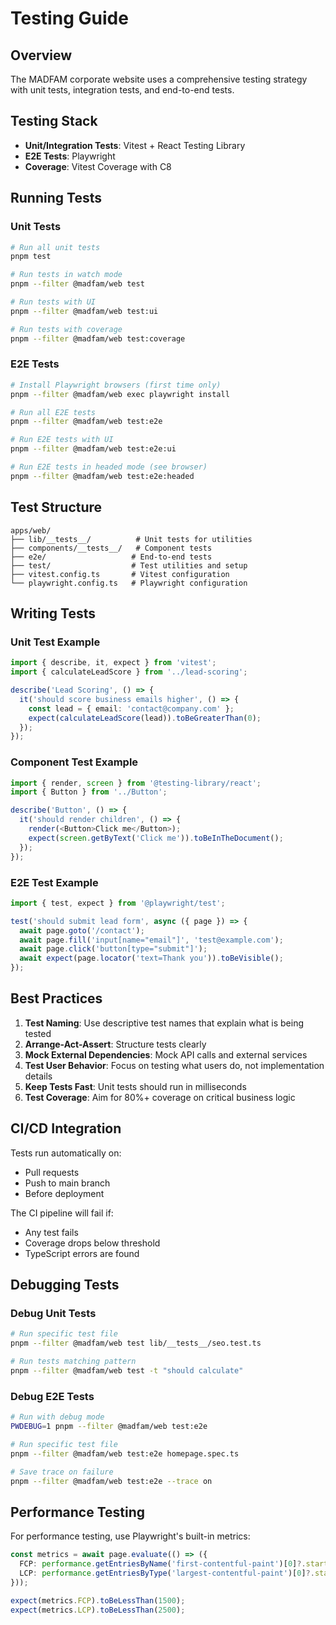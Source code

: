 # Testing Guide

## Overview

The MADFAM corporate website uses a comprehensive testing strategy with unit tests, integration tests, and end-to-end tests.

## Testing Stack

- **Unit/Integration Tests**: Vitest + React Testing Library
- **E2E Tests**: Playwright
- **Coverage**: Vitest Coverage with C8

## Running Tests

### Unit Tests

```bash
# Run all unit tests
pnpm test

# Run tests in watch mode
pnpm --filter @madfam/web test

# Run tests with UI
pnpm --filter @madfam/web test:ui

# Run tests with coverage
pnpm --filter @madfam/web test:coverage
```

### E2E Tests

```bash
# Install Playwright browsers (first time only)
pnpm --filter @madfam/web exec playwright install

# Run all E2E tests
pnpm --filter @madfam/web test:e2e

# Run E2E tests with UI
pnpm --filter @madfam/web test:e2e:ui

# Run E2E tests in headed mode (see browser)
pnpm --filter @madfam/web test:e2e:headed
```

## Test Structure

```
apps/web/
├── lib/__tests__/          # Unit tests for utilities
├── components/__tests__/   # Component tests
├── e2e/                   # End-to-end tests
├── test/                  # Test utilities and setup
├── vitest.config.ts       # Vitest configuration
└── playwright.config.ts   # Playwright configuration
```

## Writing Tests

### Unit Test Example

```typescript
import { describe, it, expect } from 'vitest';
import { calculateLeadScore } from '../lead-scoring';

describe('Lead Scoring', () => {
  it('should score business emails higher', () => {
    const lead = { email: 'contact@company.com' };
    expect(calculateLeadScore(lead)).toBeGreaterThan(0);
  });
});
```

### Component Test Example

```typescript
import { render, screen } from '@testing-library/react';
import { Button } from '../Button';

describe('Button', () => {
  it('should render children', () => {
    render(<Button>Click me</Button>);
    expect(screen.getByText('Click me')).toBeInTheDocument();
  });
});
```

### E2E Test Example

```typescript
import { test, expect } from '@playwright/test';

test('should submit lead form', async ({ page }) => {
  await page.goto('/contact');
  await page.fill('input[name="email"]', 'test@example.com');
  await page.click('button[type="submit"]');
  await expect(page.locator('text=Thank you')).toBeVisible();
});
```

## Best Practices

1. **Test Naming**: Use descriptive test names that explain what is being tested
2. **Arrange-Act-Assert**: Structure tests clearly
3. **Mock External Dependencies**: Mock API calls and external services
4. **Test User Behavior**: Focus on testing what users do, not implementation details
5. **Keep Tests Fast**: Unit tests should run in milliseconds
6. **Test Coverage**: Aim for 80%+ coverage on critical business logic

## CI/CD Integration

Tests run automatically on:
- Pull requests
- Push to main branch
- Before deployment

The CI pipeline will fail if:
- Any test fails
- Coverage drops below threshold
- TypeScript errors are found

## Debugging Tests

### Debug Unit Tests

```bash
# Run specific test file
pnpm --filter @madfam/web test lib/__tests__/seo.test.ts

# Run tests matching pattern
pnpm --filter @madfam/web test -t "should calculate"
```

### Debug E2E Tests

```bash
# Run with debug mode
PWDEBUG=1 pnpm --filter @madfam/web test:e2e

# Run specific test file
pnpm --filter @madfam/web test:e2e homepage.spec.ts

# Save trace on failure
pnpm --filter @madfam/web test:e2e --trace on
```

## Performance Testing

For performance testing, use Playwright's built-in metrics:

```typescript
const metrics = await page.evaluate(() => ({
  FCP: performance.getEntriesByName('first-contentful-paint')[0]?.startTime,
  LCP: performance.getEntriesByType('largest-contentful-paint')[0]?.startTime,
}));

expect(metrics.FCP).toBeLessThan(1500);
expect(metrics.LCP).toBeLessThan(2500);
```